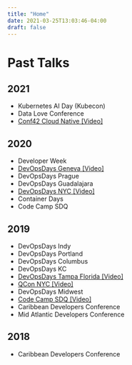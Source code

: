 ```yaml
---
title: "Home"
date: 2021-03-25T13:03:46-04:00
draft: false
---
```


# Past Talks

## 2021
* Kubernetes AI Day (Kubecon)
* Data Love Conference
* [Conf42 Cloud Native [Video]](https://www.youtube.com/watch?v=FGfsf2pyF5Y)

## 2020
* Developer Week
* [DevOpsDays Geneva [Video]](https://youtu.be/G5QrdopWBXs)
* DevOpsDays Prague
* DevOpsDays Guadalajara
* [DevOpsDays NYC [Video]](https://www.youtube.com/watch?v=GwTo8lxBXwE) 
* Container Days
* Code Camp SDQ

## 2019
* DevOpsDays Indy
* DevOpsDays Portland
* DevOpsDays Columbus
* DevOpsDays KC
* [DevOpsDays Tampa Florida [Video]](https://youtu.be/LRNr3nOSggI)
* [QCon NYC [Video]](https://youtu.be/HeCy-T6CYBo)
* DevOpsDays Midwest
* [Code Camp SDQ [Video]](https://youtu.be/cuIDHtXgeIE)
* Caribbean Developers Conference
* Mid Atlantic Developers Conference

## 2018
* Caribbean Developers Conference